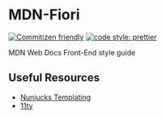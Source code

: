 # MDN-Fiori

[![Commitizen friendly](https://img.shields.io/badge/commitizen-friendly-brightgreen.svg)](http://commitizen.github.io/cz-cli/)
[![code style: prettier](https://img.shields.io/badge/code_style-prettier-ff69b4.svg?style=flat-square)](https://github.com/prettier/prettier)

MDN Web Docs Front-End style guide

## Useful Resources

- [Nunjucks Templating](https://mozilla.github.io/nunjucks/templating.html)
- [11ty](https://www.11ty.dev/)
